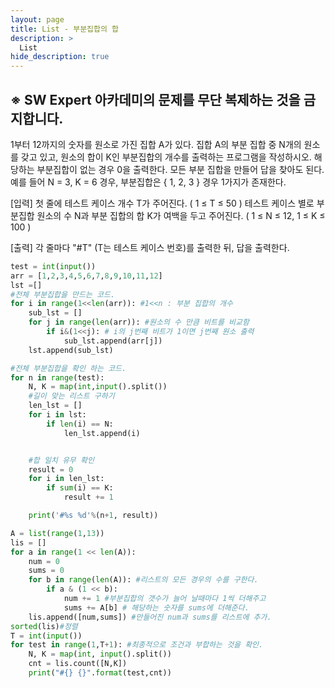 ```yaml
---
layout: page
title: List - 부분집합의 합
description: >
  List
hide_description: true
---
```

## ※ SW Expert 아카데미의 문제를 무단 복제하는 것을 금지합니다.

1부터 12까지의 숫자를 원소로 가진 집합 A가 있다. 집합 A의 부분 집합 중 N개의 원소를 갖고 있고, 원소의 합이 K인 부분집합의 개수를 출력하는 프로그램을 작성하시오.
해당하는 부분집합이 없는 경우 0을 출력한다. 모든 부분 집합을 만들어 답을 찾아도 된다.
예를 들어 N = 3, K = 6 경우, 부분집합은 { 1, 2, 3 } 경우 1가지가 존재한다.

[입력]
첫 줄에 테스트 케이스 개수 T가 주어진다.  ( 1 ≤ T ≤ 50 )
테스트 케이스 별로 부분집합 원소의 수 N과 부분 집합의 합 K가 여백을 두고 주어진다. ( 1 ≤ N ≤ 12, 1 ≤ K ≤ 100 )

[출력]
각 줄마다 "#T" (T는 테스트 케이스 번호)를 출력한 뒤, 답을 출력한다.

```python
test = int(input())
arr = [1,2,3,4,5,6,7,8,9,10,11,12]
lst =[]
#전체 부분집합을 만드는 코드.
for i in range(1<<len(arr)): #1<<n : 부분 집합의 개수
    sub_lst = []
    for j in range(len(arr)): #원소의 수 만큼 비트를 비교함
        if i&(1<<j): # i의 j번째 비트가 1이면 j번째 원소 출력
            sub_lst.append(arr[j])
    lst.append(sub_lst)

#전체 부분집합을 확인 하는 코드.
for n in range(test):
    N, K = map(int,input().split())
    #길이 맞는 리스트 구하기
    len_lst = []
    for i in lst:
        if len(i) == N:
            len_lst.append(i)


    #합 일치 유무 확인
    result = 0
    for i in len_lst:
        if sum(i) == K:
            result += 1

    print('#%s %d'%(n+1, result))
```

```python
A = list(range(1,13))
lis = []
for a in range(1 << len(A)):
    num = 0
    sums = 0
    for b in range(len(A)): #리스트의 모든 경우의 수를 구한다.
        if a & (1 << b):
            num += 1 #부분집합의 갯수가 늘어 날때마다 1씩 더해주고
            sums += A[b] # 해당하는 숫자를 sums에 더해준다.
    lis.append([num,sums]) #만들어진 num과 sums를 리스트에 추가.
sorted(lis)#정렬
T = int(input())
for test in range(1,T+1): #최종적으로 조건과 부합하는 것을 확인.
    N, K = map(int, input().split())
    cnt = lis.count([N,K])
    print("#{} {}".format(test,cnt))
```